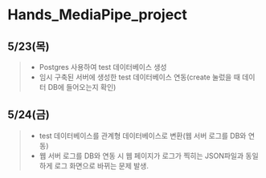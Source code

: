 # Hands_MediaPipe_project


## 5/23(목)
> - Postgres 사용하여 test 데이터베이스 생성
> - 임시 구축된 서버에 생성한 test 데이터베이스 연동(create 눌렀을 때 데이터 DB에 들어오는지 확인)

## 5/24(금)
> - test 데이터베이스를 관계형 데이터베이스로 변환(웹 서버 로그를 DB와 연동)
> - 웹 서버 로그를 DB와 연동 시 웹 페이지가 로그가 찍히는 JSON파일과 동일하게 로그 화면으로 바뀌는 문제 발생.

